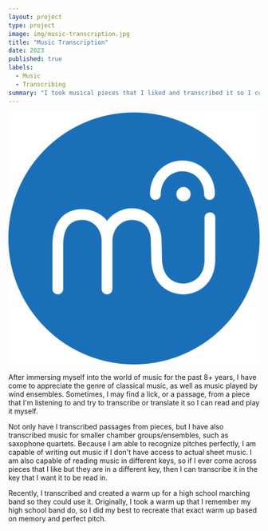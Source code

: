 ```yaml
---
layout: project
type: project
image: img/music-transcription.jpg
title: "Music Transcription"
date: 2023
published: true
labels:
  - Music
  - Transcribing
summary: "I took musical pieces that I liked and transcribed it so I could also play it myself."
---
```


  <img src="musescore_logo.png">


After immersing myself into the world of music for the past 8+ years, I have come to appreciate the genre of classical music, as well as music played by
wind ensembles. Sometimes, I may find a lick, or a passage, from a piece that I'm listening to and try to transcribe or translate it so I can read and play it myself. 

Not only have I transcribed passages from pieces, but I have also transcribed music for smaller chamber groups/ensembles, such as saxophone quartets. Because I am able to recognize 
pitches perfectly, I am capable of writing out music if I don't have access to actual sheet music. I am also capable of reading music in different keys, so if I ever come 
across pieces that I like but they are in a different key, then I can transcribe it in the key that I want it to be read in.

Recently, I transcribed and created a warm up for a high school marching band so they could use it. Originally, I took a warm up that I remember my high school band do, 
so I did my best to recreate that exact warm up based on memory and perfect pitch.
